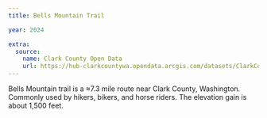 ```yaml
---
title: Bells Mountain Trail

year: 2024

extra:
  source:
    name: Clark County Open Data
    url: https://hub-clarkcountywa.opendata.arcgis.com/datasets/ClarkCountyWa::trail/about
---
```


Bells Mountain trail is a &approx;7.3 mile route near Clark County, Washington. Commonly used by hikers, bikers, and horse riders. The elevation gain is about 1,500 feet.
